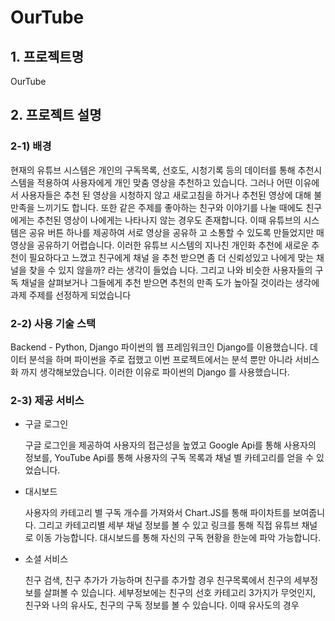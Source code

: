 # OurTube

## 1. 프로젝트명 
OurTube

## 2. 프로젝트 설명 

  ###  2-1) 배경

  현재의 유튜브 시스템은 개인의 구독목록, 선호도, 시청기록 등의 데이터를 통해 추천시스템을 
  적용하여 사용자에게 개인 맞춤 영상을 추천하고 있습니다. 그러나 어떤 이유에서 사용자들은 추천 
  된 영상을 시청하지 않고 새로고침을 하거나 추천된 영상에 대해 불만족을 느끼기도 합니다. 또한 
  같은 주제를 좋아하는 친구와 이야기를 나눌 때에도 친구에게는 추천된 영상이 나에게는 나타나지 
  않는 경우도 존재합니다. 이때 유튜브의 시스템은 공유 버튼 하나를 제공하여 서로 영상을 공유하 
  고 소통할 수 있도록 만들었지만 매 영상을 공유하기 어렵습니다.
  이러한 유튜브 시스템의 지나친 개인화 추천에 새로운 추천이 필요하다고 느꼈고 친구에게 채널 
  을 추천 받으면 좀 더 신뢰성있고 나에게 맞는 채널을 찾을 수 있지 않을까? 라는 생각이 들었습 
  니다. 그리고 나와 비슷한 사용자들의 구독 채널을 살펴보거나 그들에게 추천 받으면 추천의 만족 
  도가 높아질 것이라는 생각에 과제 주제를 선정하게 되었습니다
  
  ###  2-2) 사용 기술 스택 
  
  Backend - Python, Django
  파이썬의 웹 프레임워크인 Django를 이용했습니다. 데이터 분석을 하며 파이썬을 주로 접했고 
  이번 프로젝트에서는 분석 뿐만 아니라 서비스화 까지 생각해보았습니다. 이러한 이유로 파이썬의
  Django 를 사용했습니다.
  
  ### 2-3) 제공 서비스
  
  - 구글 로그인
  
    구글 로그인을 제공하여 사용자의 접근성을 높였고 Google Api를 통해 사용자의 정보를,
    YouTube Api를 통해 사용자의 구독 목록과 채널 별 카테고리를 얻을 수 있었습니다.
    
  - 대시보드

    사용자의 카테고리 별 구독 개수를 가져와서 Chart.JS를 통해 파이차트를 보여줍니다. 
    그리고 카테고리별 세부 채널 정보를 볼 수 있고 링크를 통해 직접 유튜브 채널로 이동 가능합니다.
    대시보드를 통해 자신의 구독 현황을 한눈에 파악 가능합니다.
    
  - 소셜 서비스
    
    친구 검색, 친구 추가가 가능하며 친구를 추가할 경우 친구목록에서 친구의 세부정보를 살펴볼 수 있습니다.
    세부정보에는 친구의 선호 카테고리 3가지가 무엇인지, 친구와 나의 유사도, 친구의 구독 정보를 볼 수 있습니다.
    이때 유사도의 경우 
